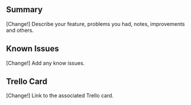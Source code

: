 ## Summary

[Change!] Describe your feature, problems you had, notes, improvements and others.

## Known Issues

[Change!] Add any know issues.

## Trello Card

[Change!] Link to the associated Trello card.
